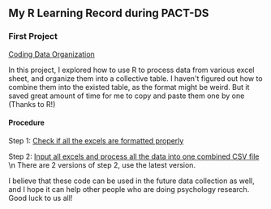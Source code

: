 ## My R Learning Record during PACT-DS

### First Project
[Coding Data Organization](https://github.com/Git-SXQ6/R-Projects/tree/b197e0cba94375ac33f9626d737f677f1addc05e/PACT-DS/Coding_Data_Organization)

In this project, I explored how to use R to process data from various excel sheet, and organize them into a collective table.
I haven't figured out how to combine them into the existed table, as the format might be weird. But it saved great amount of time for me to copy and paste them one by one (Thanks to R!)


#### Procedure
  Step 1: [Check if all the excels are formatted properly](https://github.com/Git-SXQ6/R-Projects/blob/fa00027116860778275853a456750ecdcf3d9d02/PACT-DS/Coding_Data_Organization/Step%201%3A%20Check%20Available%20Columns.R)
  
  Step 2: [Input all excels and process all the data into one combined CSV file](https://github.com/Git-SXQ6/R-Projects/blob/fa00027116860778275853a456750ecdcf3d9d02/PACT-DS/Coding_Data_Organization/Step%202%3A%20Data%20Processing%202.0.R)
  \n There are 2 versions of step 2, use the latest version.

I believe that these code can be used in the future data collection as well, and I hope it can help other people who are doing psychology research. Good luck to us all!  
